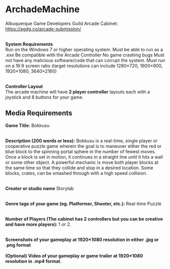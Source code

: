 # ArchadeMachine
Albuquerque Game Developers Guild Arcade Cabinet: https://agdg.co/arcade-submission/

<br><b>System Requirements</b><br>
  Run on the Windows 7 or higher operating system.
  Must be able to run as a .exe 
  Be compatible with the Arcade Controller 
  No game crashing bugs
  Must not have any malicious software/code that can corrupt the system.
  Must run on a 16:9 screen ratio (target resolutions can include 1280×720, 1600×900, 1920×1080, 3640×2160)
  
  
<br><b>Controller Layout</b></br>
   The arcade machine will have **2 player controller** layouts each with a joystick and 8 buttons for your game. 


<h2>Media Requirements</h2>
<b>Game Title:</b> Bokkusu<br><br>

<b>Description (200 words or less):</b> Bokkusu is a real-time, single player or cooperative puzzle game wherein the goal is to maneuver either the red or blue block to the spinning portal sphere in the number of fewest moves. Once a block is set in motion, it continues in a straight line until it hits a wall or some other object. A powerful mechanic is move both player blocks at the same time so that they collide and stop in a desired location. Some blocks, crates, can be smashed through with a high speed collision.<br><br>

<b>Creator or studio name</b> Storylab <br><br>

<b>Genre tags of your game (eg. Platformer, Shooter, etc.): </b> 	Real-time Puzzle <br><br>

<b>Number of Players (The cabinet has 2 controllers but you can be creative and have more players): </b> 1 or 2.<br><br>

<b>Screenshots of your gameplay at 1920×1080 resolution in either .jpg or .png format</b><br><br>
<b>(Optional) Video of your gameplay or game trailer at 1920×1080 resolution in .mp4 format.</b>
  


